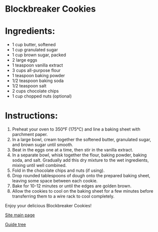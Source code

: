 # Blockbreaker Cookies

# Ingredients:
- 1 cup butter, softened
- 1 cup granulated sugar
- 1 cup brown sugar, packed
- 2 large eggs
- 1 teaspoon vanilla extract
- 3 cups all-purpose flour
- 1 teaspoon baking powder
- 1/2 teaspoon baking soda
- 1/2 teaspoon salt
- 2 cups chocolate chips
- 1 cup chopped nuts (optional)

# Instructions:
1. Preheat your oven to 350°F (175°C) and line a baking sheet with parchment paper.
2. In a large bowl, cream together the softened butter, granulated sugar, and brown sugar until smooth.
3. Beat in the eggs one at a time, then stir in the vanilla extract.
4. In a separate bowl, whisk together the flour, baking powder, baking soda, and salt. Gradually add this dry mixture to the wet ingredients, mixing until well combined.
5. Fold in the chocolate chips and nuts (if using).
6. Drop rounded tablespoons of dough onto the prepared baking sheet, leaving some space between each cookie.
7. Bake for 10-12 minutes or until the edges are golden brown.
8. Allow the cookies to cool on the baking sheet for a few minutes before transferring them to a wire rack to cool completely.

Enjoy your delicious Blockbreaker Cookies!

[Site main page](https://drippypop.github.io)

[Guide tree](https://drippypop.github.io/guides/)
